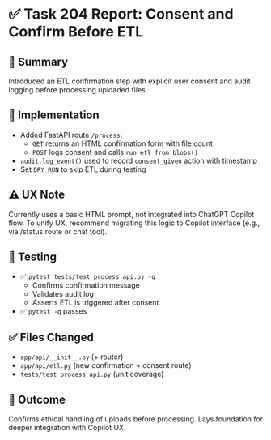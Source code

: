 # ✅ Task 204 Report: Consent and Confirm Before ETL

## 📄 Summary
Introduced an ETL confirmation step with explicit user consent and audit logging before processing uploaded files.

## 🔧 Implementation
- Added FastAPI route `/process`:
  - `GET` returns an HTML confirmation form with file count
  - `POST` logs consent and calls `run_etl_from_blobs()`
- `audit.log_event()` used to record `consent_given` action with timestamp
- Set `DRY_RUN` to skip ETL during testing

## ⚠️ UX Note
Currently uses a basic HTML prompt, not integrated into ChatGPT Copilot flow. To unify UX, recommend migrating this logic to Copilot interface (e.g., via /status route or chat tool).

## 🧪 Testing
- ✅ `pytest tests/test_process_api.py -q`
  - Confirms confirmation message
  - Validates audit log
  - Asserts ETL is triggered after consent
- ✅ `pytest -q` passes

## ✅ Files Changed
- `app/api/__init__.py` (+ router)
- `app/api/etl.py` (new confirmation + consent route)
- `tests/test_process_api.py` (unit coverage)

## 🏁 Outcome
Confirms ethical handling of uploads before processing. Lays foundation for deeper integration with Copilot UX.